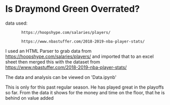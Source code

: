 # Is Draymond Green Overrated?

data used:

           https://hoopshype.com/salaries/players/

           https://www.nbastuffer.com/2018-2019-nba-player-stats/
           
I used an HTML Parser to grab data from https://hoopshype.com/salaries/players/ and imported that to an excel sheet
then merged this with the dataset from https://www.nbastuffer.com/2018-2019-nba-player-stats/

The data and analysis can be viewed on 'Data.ipynb'

This is only for this past regular season. He has played great in the playoffs so far. From the data it shows for the money and time on the floor, that he is behind on value added
